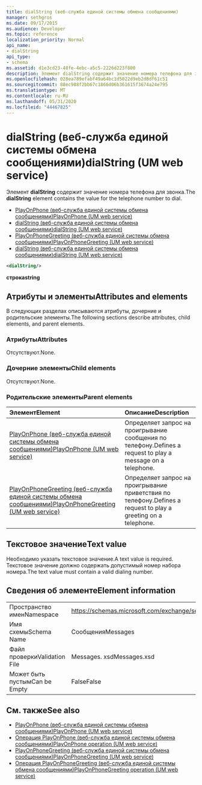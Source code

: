 ```yaml
---
title: dialString (веб-служба единой системы обмена сообщениями)
manager: sethgros
ms.date: 09/17/2015
ms.audience: Developer
ms.topic: reference
localization_priority: Normal
api_name:
- dialString
api_type:
- schema
ms.assetid: d1e3cd23-48fe-4ebc-a5c5-2226d223f800
description: Элемент dialString содержит значение номера телефона для звонка.
ms.openlocfilehash: 028ea789efabf49a64bc1d5022d9eb2d8df61c51
ms.sourcegitcommit: 88ec988f2bb67c1866d06b361615f3674a24e795
ms.translationtype: MT
ms.contentlocale: ru-RU
ms.lasthandoff: 05/31/2020
ms.locfileid: "44467825"
---
```

# <a name="dialstring-um-web-service"></a><span data-ttu-id="7cefa-103">dialString (веб-служба единой системы обмена сообщениями)</span><span class="sxs-lookup"><span data-stu-id="7cefa-103">dialString (UM web service)</span></span>

<span data-ttu-id="7cefa-104">Элемент **dialString** содержит значение номера телефона для звонка.</span><span class="sxs-lookup"><span data-stu-id="7cefa-104">The **dialString** element contains the value for the telephone number to dial.</span></span> 
  
- [<span data-ttu-id="7cefa-105">PlayOnPhone (веб-служба единой системы обмена сообщениями)</span><span class="sxs-lookup"><span data-stu-id="7cefa-105">PlayOnPhone (UM web service)</span></span>](playonphone-um-web-service.md) 
- [<span data-ttu-id="7cefa-106">dialString (веб-служба единой системы обмена сообщениями)</span><span class="sxs-lookup"><span data-stu-id="7cefa-106">dialString (UM web service)</span></span>](dialstring-um-web-service.md) 
- [<span data-ttu-id="7cefa-107">PlayOnPhoneGreeting (веб-служба единой системы обмена сообщениями)</span><span class="sxs-lookup"><span data-stu-id="7cefa-107">PlayOnPhoneGreeting (UM web service)</span></span>](playonphonegreeting-um-web-service.md) 
- [<span data-ttu-id="7cefa-108">dialString (веб-служба единой системы обмена сообщениями)</span><span class="sxs-lookup"><span data-stu-id="7cefa-108">dialString (UM web service)</span></span>](dialstring-um-web-service.md)
  
```xml
<dialString/>
```

 <span data-ttu-id="7cefa-109">**строка**</span><span class="sxs-lookup"><span data-stu-id="7cefa-109">**string**</span></span>
## <a name="attributes-and-elements"></a><span data-ttu-id="7cefa-110">Атрибуты и элементы</span><span class="sxs-lookup"><span data-stu-id="7cefa-110">Attributes and elements</span></span>

<span data-ttu-id="7cefa-111">В следующих разделах описываются атрибуты, дочерние и родительские элементы.</span><span class="sxs-lookup"><span data-stu-id="7cefa-111">The following sections describe attributes, child elements, and parent elements.</span></span>
  
### <a name="attributes"></a><span data-ttu-id="7cefa-112">Атрибуты</span><span class="sxs-lookup"><span data-stu-id="7cefa-112">Attributes</span></span>

<span data-ttu-id="7cefa-113">Отсутствуют.</span><span class="sxs-lookup"><span data-stu-id="7cefa-113">None.</span></span>
  
### <a name="child-elements"></a><span data-ttu-id="7cefa-114">Дочерние элементы</span><span class="sxs-lookup"><span data-stu-id="7cefa-114">Child elements</span></span>

<span data-ttu-id="7cefa-115">Отсутствуют.</span><span class="sxs-lookup"><span data-stu-id="7cefa-115">None.</span></span>
  
### <a name="parent-elements"></a><span data-ttu-id="7cefa-116">Родительские элементы</span><span class="sxs-lookup"><span data-stu-id="7cefa-116">Parent elements</span></span>

|<span data-ttu-id="7cefa-117">**Элемент**</span><span class="sxs-lookup"><span data-stu-id="7cefa-117">**Element**</span></span>|<span data-ttu-id="7cefa-118">**Описание**</span><span class="sxs-lookup"><span data-stu-id="7cefa-118">**Description**</span></span>|
|:-----|:-----|
|[<span data-ttu-id="7cefa-119">PlayOnPhone (веб-служба единой системы обмена сообщениями)</span><span class="sxs-lookup"><span data-stu-id="7cefa-119">PlayOnPhone (UM web service)</span></span>](playonphone-um-web-service.md) <br/> |<span data-ttu-id="7cefa-120">Определяет запрос на проигрывание сообщения по телефону.</span><span class="sxs-lookup"><span data-stu-id="7cefa-120">Defines a request to play a message on a telephone.</span></span>  <br/> |
|[<span data-ttu-id="7cefa-121">PlayOnPhoneGreeting (веб-служба единой системы обмена сообщениями)</span><span class="sxs-lookup"><span data-stu-id="7cefa-121">PlayOnPhoneGreeting (UM web service)</span></span>](playonphonegreeting-um-web-service.md) <br/> |<span data-ttu-id="7cefa-122">Определяет запрос на проигрывание приветствия по телефону.</span><span class="sxs-lookup"><span data-stu-id="7cefa-122">Defines a request to play a greeting on a telephone.</span></span>  <br/> |
   
## <a name="text-value"></a><span data-ttu-id="7cefa-123">Текстовое значение</span><span class="sxs-lookup"><span data-stu-id="7cefa-123">Text value</span></span>

<span data-ttu-id="7cefa-124">Необходимо указать текстовое значение.</span><span class="sxs-lookup"><span data-stu-id="7cefa-124">A text value is required.</span></span> <span data-ttu-id="7cefa-125">Текстовое значение должно содержать допустимый номер набора номера.</span><span class="sxs-lookup"><span data-stu-id="7cefa-125">The text value must contain a valid dialing number.</span></span>
  
## <a name="element-information"></a><span data-ttu-id="7cefa-126">Сведения об элементе</span><span class="sxs-lookup"><span data-stu-id="7cefa-126">Element information</span></span>

|||
|:-----|:-----|
|<span data-ttu-id="7cefa-127">Пространство имен</span><span class="sxs-lookup"><span data-stu-id="7cefa-127">Namespace</span></span>  <br/> |https://schemas.microsoft.com/exchange/services/2006/messages  <br/> |
|<span data-ttu-id="7cefa-128">Имя схемы</span><span class="sxs-lookup"><span data-stu-id="7cefa-128">Schema Name</span></span>  <br/> |<span data-ttu-id="7cefa-129">Сообщения</span><span class="sxs-lookup"><span data-stu-id="7cefa-129">Messages</span></span>  <br/> |
|<span data-ttu-id="7cefa-130">Файл проверки</span><span class="sxs-lookup"><span data-stu-id="7cefa-130">Validation File</span></span>  <br/> |<span data-ttu-id="7cefa-131">Messages. xsd</span><span class="sxs-lookup"><span data-stu-id="7cefa-131">Messages.xsd</span></span>  <br/> |
|<span data-ttu-id="7cefa-132">Может быть пустым</span><span class="sxs-lookup"><span data-stu-id="7cefa-132">Can be Empty</span></span>  <br/> |<span data-ttu-id="7cefa-133">False</span><span class="sxs-lookup"><span data-stu-id="7cefa-133">False</span></span>  <br/> |
   
## <a name="see-also"></a><span data-ttu-id="7cefa-134">См. также</span><span class="sxs-lookup"><span data-stu-id="7cefa-134">See also</span></span>

- [<span data-ttu-id="7cefa-135">PlayOnPhone (веб-служба единой системы обмена сообщениями)</span><span class="sxs-lookup"><span data-stu-id="7cefa-135">PlayOnPhone (UM web service)</span></span>](playonphone-um-web-service.md)  
- [<span data-ttu-id="7cefa-136">Операция PlayOnPhone (веб-служба единой системы обмена сообщениями)</span><span class="sxs-lookup"><span data-stu-id="7cefa-136">PlayOnPhone operation (UM web service)</span></span>](playonphone-operation-um-web-service.md)  
- [<span data-ttu-id="7cefa-137">PlayOnPhoneGreeting (веб-служба единой системы обмена сообщениями)</span><span class="sxs-lookup"><span data-stu-id="7cefa-137">PlayOnPhoneGreeting (UM web service)</span></span>](playonphonegreeting-um-web-service.md)  
- [<span data-ttu-id="7cefa-138">Операция PlayOnPhoneGreeting (веб-служба единой системы обмена сообщениями)</span><span class="sxs-lookup"><span data-stu-id="7cefa-138">PlayOnPhoneGreeting operation (UM web service)</span></span>](playonphonegreeting-operation-um-web-service.md)

